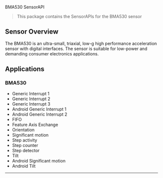 BMA530 SensorAPI

> This package contains the SensorAPIs for the BMA530 sensor

## Sensor Overview
The BMA530 is an ultra-small, triaxial, low-g high performance acceleration sensor with digital interfaces. The sensor is
suitable for low-power and demanding consumer electronics applications.

## Applications

### BMA530

- Generic Interrupt 1
- Generic Interrupt 2
- Generic Interrupt 3
- Android Generic Interrupt 1
- Android Generic Interrupt 2
- FIFO
- Feature Axis Exchange
- Orientation
- Significant motion
- Step activity
- Step counter
- Step detector
- Tilt
- Android Significant motion
- Android Tilt

---